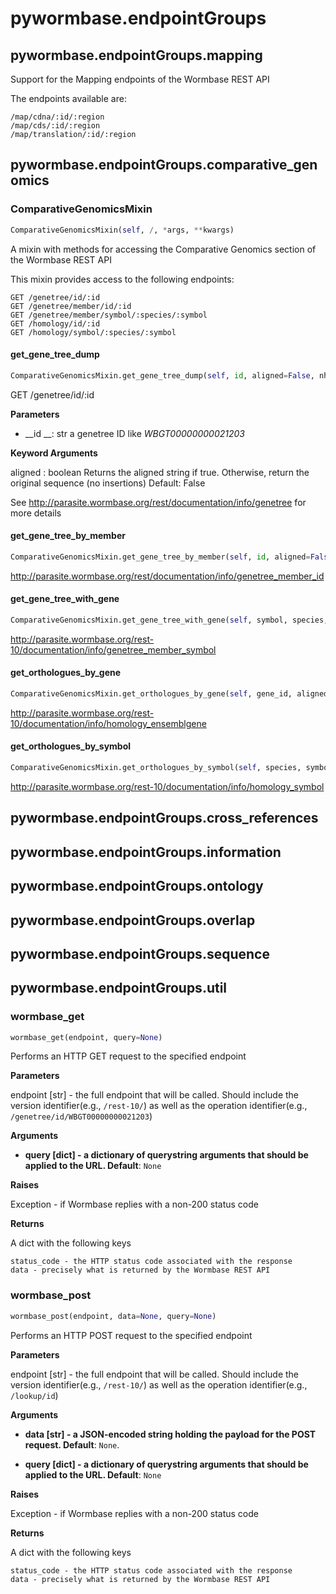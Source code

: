 <h1 id="pywormbase.endpointGroups">pywormbase.endpointGroups</h1>


<h2 id="pywormbase.endpointGroups.mapping">pywormbase.endpointGroups.mapping</h2>

Support for the Mapping endpoints of the Wormbase REST API

The endpoints available are:

```
/map/cdna/:id/:region
/map/cds/:id/:region
/map/translation/:id/:region
```


<h2 id="pywormbase.endpointGroups.comparative_genomics">pywormbase.endpointGroups.comparative_genomics</h2>


<h3 id="pywormbase.endpointGroups.comparative_genomics.ComparativeGenomicsMixin">ComparativeGenomicsMixin</h3>

```python
ComparativeGenomicsMixin(self, /, *args, **kwargs)
```
A mixin with methods for accessing the Comparative Genomics section of the Wormbase REST API

This mixin provides access to the following endpoints:

```
GET /genetree/id/:id
GET /genetree/member/id/:id
GET /genetree/member/symbol/:species/:symbol
GET /homology/id/:id
GET /homology/symbol/:species/:symbol
```

<h4 id="pywormbase.endpointGroups.comparative_genomics.ComparativeGenomicsMixin.get_gene_tree_dump">get_gene_tree_dump</h4>

```python
ComparativeGenomicsMixin.get_gene_tree_dump(self, id, aligned=False, nh_format='simple', sequence='protein')
```
GET /genetree/id/:id

__Parameters__

- __id __: str
    a genetree ID like _WBGT00000000021203_

__Keyword Arguments__

aligned : boolean
    Returns the aligned string if true. Otherwise, return the original sequence (no insertions)
    Default: False

See http://parasite.wormbase.org/rest/documentation/info/genetree for more details

<h4 id="pywormbase.endpointGroups.comparative_genomics.ComparativeGenomicsMixin.get_gene_tree_by_member">get_gene_tree_by_member</h4>

```python
ComparativeGenomicsMixin.get_gene_tree_by_member(self, id, aligned=False, db_type='core', nh_format='simple', object_type=None, sequence='protein', species=None)
```
http://parasite.wormbase.org/rest/documentation/info/genetree_member_id
<h4 id="pywormbase.endpointGroups.comparative_genomics.ComparativeGenomicsMixin.get_gene_tree_with_gene">get_gene_tree_with_gene</h4>

```python
ComparativeGenomicsMixin.get_gene_tree_with_gene(self, symbol, species, aligned=False, db_type='core', external_db=None, nh_format='simple', object_type=None, sequence='protein')
```
http://parasite.wormbase.org/rest-10/documentation/info/genetree_member_symbol
<h4 id="pywormbase.endpointGroups.comparative_genomics.ComparativeGenomicsMixin.get_orthologues_by_gene">get_orthologues_by_gene</h4>

```python
ComparativeGenomicsMixin.get_orthologues_by_gene(self, gene_id, aligned=True, format='full', sequence='protein', species=None, target_species=None, target_taxon=None, orthologue_type='all')
```
http://parasite.wormbase.org/rest-10/documentation/info/homology_ensemblgene
<h4 id="pywormbase.endpointGroups.comparative_genomics.ComparativeGenomicsMixin.get_orthologues_by_symbol">get_orthologues_by_symbol</h4>

```python
ComparativeGenomicsMixin.get_orthologues_by_symbol(self, species, symbol, aligned=True, external_db=None, format='full', sequence='protein', target_species=None, target_taxon=None, orthologue_type='all')
```
http://parasite.wormbase.org/rest-10/documentation/info/homology_symbol
<h2 id="pywormbase.endpointGroups.cross_references">pywormbase.endpointGroups.cross_references</h2>


<h2 id="pywormbase.endpointGroups.information">pywormbase.endpointGroups.information</h2>


<h2 id="pywormbase.endpointGroups.ontology">pywormbase.endpointGroups.ontology</h2>


<h2 id="pywormbase.endpointGroups.overlap">pywormbase.endpointGroups.overlap</h2>


<h2 id="pywormbase.endpointGroups.sequence">pywormbase.endpointGroups.sequence</h2>


<h2 id="pywormbase.endpointGroups.util">pywormbase.endpointGroups.util</h2>


<h3 id="pywormbase.endpointGroups.util.wormbase_get">wormbase_get</h3>

```python
wormbase_get(endpoint, query=None)
```
Performs an HTTP GET request to the specified endpoint

__Parameters__

endpoint [str] - the full endpoint that will be called. Should include the version identifier(e.g., `/rest-10/`) as well as the operation identifier(e.g., `/genetree/id/WBGT00000000021203`)

__Arguments__

- __query [dict] - a dictionary of querystring arguments that should be applied to the URL. Default__: `None`

__Raises__

Exception - if Wormbase replies with a non-200 status code

__Returns__

A dict with the following keys

    status_code - the HTTP status code associated with the response
    data - precisely what is returned by the Wormbase REST API

<h3 id="pywormbase.endpointGroups.util.wormbase_post">wormbase_post</h3>

```python
wormbase_post(endpoint, data=None, query=None)
```
Performs an HTTP POST request to the specified endpoint

__Parameters__

endpoint [str] - the full endpoint that will be called. Should include the version identifier(e.g., `/rest-10/`) as well as the operation identifier(e.g., `/lookup/id`)

__Arguments__

- __data [str] - a JSON-encoded string holding the payload for the POST request. Default__: `None`.

- __query [dict] - a dictionary of querystring arguments that should be applied to the URL. Default__: `None`

__Raises__

Exception - if Wormbase replies with a non-200 status code

__Returns__

A dict with the following keys

    status_code - the HTTP status code associated with the response
    data - precisely what is returned by the Wormbase REST API

